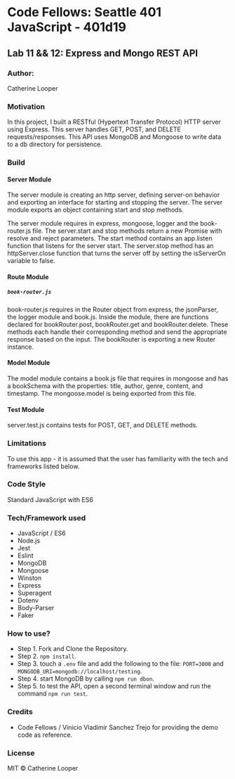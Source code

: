 # Code Fellows: Seattle 401 JavaScript - 401d19

##  Lab 11 && 12: Express and Mongo REST API

### Author:
 Catherine Looper

### Motivation

In this project, I built a RESTful (Hypertext Transfer Protocol) HTTP server using Express. This server handles GET, POST, and DELETE requests/responses. This API uses MongoDB and Mongoose to write data to a db directory for persistence.

### Build

#### Server Module

The server module is creating an http server, defining server-on behavior and exporting an interface for starting and stopping the server. The server module exports an object containing start and stop methods.

The server module requires in express, mongoose, logger and the book-router.js file. The server.start and stop methods return a new Promise with resolve and reject parameters. The start method contains an app.listen function that listens for the server start. The server.stop method has an httpServer.close function that turns the server off by setting the isServerOn variable to false.

#### Route Module

##### ```book-router.js```

book-router.js requires in the Router object from express, the jsonParser, the logger module  and book.js. Inside the module, there are functions declared for bookRouter.post, bookRouter.get and bookRouter.delete. These methods each handle their corresponding method and send the appropriate response based on the input. The bookRouter is exporting a new Router instance.

#### Model Module

The model module contains a book.js file that requires in mongoose and has a bookSchema with the properties: title, author, genre, content, and timestamp. The mongoose.model is being exported from this file.

#### Test Module

server.test.js contains tests for POST, GET, and DELETE methods.

### Limitations

To use this app - it is assumed that the user has familiarity with the tech and frameworks listed below. 

### Code Style

Standard JavaScript with ES6

### Tech/Framework used

* JavaScript / ES6
* Node.js
* Jest
* Eslint
* MongoDB
* Mongoose
* Winston
* Express
* Superagent
* Dotenv
* Body-Parser
* Faker

### How to use?

* Step 1. Fork and Clone the Repository.
* Step 2. ```npm install```.
* Step 3. touch a ```.env``` file and add the following to the file: ```PORT=3000``` and ```MONGODB_URI=mongodb://localhost/testing```.
* Step 4. start MongoDB by calling ```npm run dbon```.
* Step 5. to test the API, open a second terminal window and run the command ```npm run test```.

### Credits

* Code Fellows / Vinicio Vladimir Sanchez Trejo for providing the demo code as reference.

### License

MIT © Catherine Looper